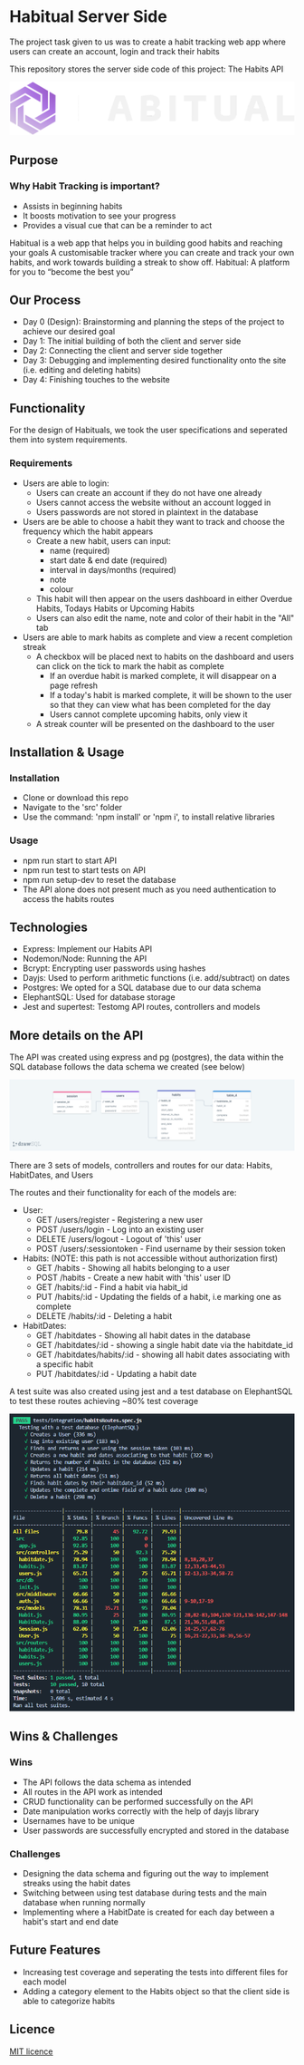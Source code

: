 # Habitual Server Side
The project task given to us was to create a habit tracking web app where users can create an account, login and track their habits

This repository stores the server side code of this project: The Habits API

![habitual Logo](./img/logo.png)

## Purpose
### Why Habit Tracking is important?
- Assists in beginning habits
- It boosts motivation to see your progress
- Provides a visual cue that can be a reminder to act

Habitual is a web app that helps you in building good habits and reaching your goals
A customisable tracker where you can create and track your own habits, and work towards building a streak to show off. 
Habitual: A platform for you to “become the best you”

## Our Process
- Day 0 (Design): Brainstorming and planning the steps of the project to achieve our desired goal
- Day 1: The initial building of both the client and server side
- Day 2: Connecting the client and server side together
- Day 3: Debugging and implementing desired functionality onto the site (i.e. editing and deleting habits)
- Day 4: Finishing touches to the website

## Functionality
For the design of Habituals, we took the user specifications and seperated them into system requirements.

### Requirements
- Users are able to login:
    - Users can create an account if they do not have one already
    - Users cannot access the website without an account logged in
    - Users passwords are not stored in plaintext in the database
- Users are be able to choose a habit they want to track and choose the frequency which the habit appears
    - Create a new habit, users can input:
        - name (required)
        - start date & end date (required)
        - interval in days/months (required)
        - note
        - colour
    - This habit will then appear on the users dashboard in either Overdue Habits, Todays Habits or Upcoming Habits
    - Users can also edit the name, note and color of their habit in the "All" tab
- Users are able to mark habits as complete and view a recent completion streak
    - A checkbox will be placed next to habits on the dashboard and users can click on the tick to mark the habit as complete
        - If an overdue habit is marked complete, it will disappear on a page refresh
        - If a today's habit is marked complete, it will be shown to the user so that they can view what has been completed for the day
        - Users cannot complete upcoming habits, only view it
    - A streak counter will be presented on the dashboard to the user


## Installation & Usage

### Installation
- Clone or download this repo
- Navigate to the 'src' folder
- Use the command: 'npm install' or 'npm i', to install relative libraries

### Usage
- npm run start to start API
- npm run test to start tests on API
- npm run setup-dev to reset the database
- The API alone does not present much as you need authentication to access the habits routes

## Technologies
- Express: Implement our Habits API
- Nodemon/Node: Running the API
- Bcrypt: Encrypting user passwords using hashes
- Dayjs: Used to perform arithmetic functions (i.e. add/subtract) on dates
- Postgres: We opted for a SQL database due to our data schema
- ElephantSQL: Used for database storage
- Jest and supertest: Testomg API routes, controllers and models

## More details on the API

The API was created using express and pg (postgres), the data within the SQL database follows the data schema we created (see below)

![data Schema](./img/dataschema.png)

There are 3 sets of models, controllers and routes for our data: Habits, HabitDates, and Users

The routes and their functionality for each of the models are:
- User:
    - GET /users/register - Registering a new user
    - POST /users/login - Log into an existing user
    - DELETE /users/logout - Logout of 'this' user
    - POST /users/:sessiontoken - Find username by their session token
- Habits: (NOTE: this path is not accessible without authorization first)
    - GET /habits - Showing all habits belonging to a user
    - POST /habits - Create a new habit with 'this' user ID
    - GET /habits/:id - Find a habit via habit_id
    - PUT /habits/:id - Updating the fields of a habit, i.e marking one as complete
    - DELETE /habits/:id - Deleting a habit
- HabitDates:
    - GET /habitdates - Showing all habit dates in the database
    - GET /habitdates/:id - showing a single habit date via the habitdate_id
    - GET /habitdates/habits/:id - showing all habit dates associating with a specific habit
    - PUT /habitdates/:id - Updating a habit date

A test suite was also created using jest and a test database on ElephantSQL to test these routes achieving ~80% test coverage

![Test coverage](./img/testcoverage.png)

## Wins & Challenges
### Wins
- The API follows the data schema as intended
- All routes in the API work as intended
- CRUD functionality can be performed successfully on the API
- Date manipulation works correctly with the help of dayjs library
- Usernames have to be unique
- User passwords are successfully encrypted and stored in the database
### Challenges
- Designing the data schema and figuring out the way to implement streaks using the habit dates
- Switching between using test database during tests and the main database when running normally
- Implementing where a HabitDate is created for each day between a habit's start and end date
## Future Features
- Increasing test coverage and seperating the tests into different files for each model
- Adding a category element to the Habits object so that the client side is able to categorize habits

## Licence

[MIT licence](https://opensource.org/licenses/mit-license.php)
